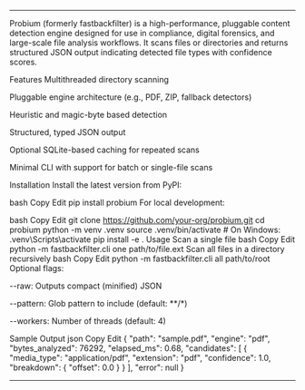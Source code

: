*******
Probium (formerly fastbackfilter) is a high-performance, pluggable content detection engine designed for use in compliance, digital forensics, and large-scale file analysis workflows. It scans files or directories and returns structured JSON output indicating detected file types with confidence scores.

Features
Multithreaded directory scanning

Pluggable engine architecture (e.g., PDF, ZIP, fallback detectors)

Heuristic and magic-byte based detection

Structured, typed JSON output

Optional SQLite-based caching for repeated scans

Minimal CLI with support for batch or single-file scans

Installation
Install the latest version from PyPI:

bash
Copy
Edit
pip install probium
For local development:

bash
Copy
Edit
git clone https://github.com/your-org/probium.git
cd probium
python -m venv .venv
source .venv/bin/activate  # On Windows: .venv\Scripts\activate
pip install -e .
Usage
Scan a single file
bash
Copy
Edit
python -m fastbackfilter.cli one path/to/file.ext
Scan all files in a directory recursively
bash
Copy
Edit
python -m fastbackfilter.cli all path/to/root
Optional flags:

--raw: Outputs compact (minified) JSON

--pattern: Glob pattern to include (default: **/*)

--workers: Number of threads (default: 4)

Sample Output
json
Copy
Edit
{
  "path": "sample.pdf",
  "engine": "pdf",
  "bytes_analyzed": 76292,
  "elapsed_ms": 0.68,
  "candidates": [
    {
      "media_type": "application/pdf",
      "extension": "pdf",
      "confidence": 1.0,
      "breakdown": {
        "offset": 0.0
      }
    }
  ],
  "error": null
}
*******
